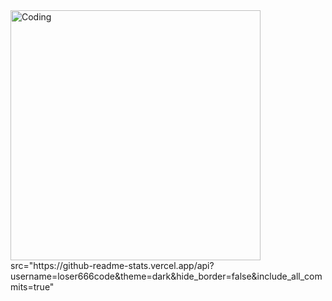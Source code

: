 <img align="center" alt="Coding" width="400" src="https://64.media.tumblr.com/02210e64d8911897fd51c6b3c851d3d5/1c2857192b1c8277-84/s400x600/936f1ecc149c85ecefa8f449018956e7382283d5.gifv">
src="https://github-readme-stats.vercel.app/api?username=loser666code&theme=dark&hide_border=false&include_all_commits=true"

